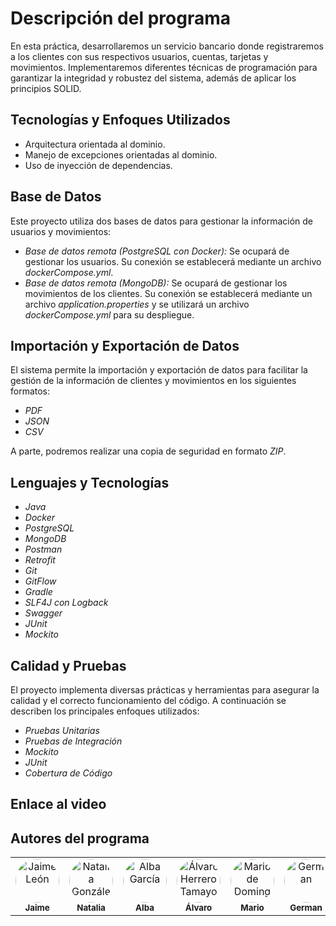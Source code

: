 # Descripción del programa

En esta práctica, desarrollaremos un servicio bancario donde registraremos a los clientes con sus respectivos usuarios, cuentas, tarjetas y movimientos. Implementaremos diferentes técnicas de programación para garantizar la integridad y robustez del sistema, además de aplicar los principios SOLID.


## Tecnologías y Enfoques Utilizados

* Arquitectura orientada al dominio.
* Manejo de excepciones orientadas al dominio.
* Uso de inyección de dependencias.


## Base de Datos

Este proyecto utiliza dos bases de datos para gestionar la información de usuarios y movimientos:

- *Base de datos remota (PostgreSQL con Docker):* Se ocupará de gestionar los usuarios. Su conexión se establecerá mediante un archivo *dockerCompose.yml*.
- *Base de datos remota (MongoDB):* Se ocupará de gestionar los movimientos de los clientes. Su conexión se establecerá mediante un archivo *application.properties* y se utilizará un archivo *dockerCompose.yml* para su despliegue.


## Importación y Exportación de Datos

El sistema permite la importación y exportación de datos para facilitar la gestión de la información de clientes y movimientos en los siguientes formatos:

- *PDF*
- *JSON*
- *CSV*

A parte, podremos realizar una copia de seguridad en formato *ZIP*.


## Lenguajes y Tecnologías

- *Java*
- *Docker*
- *PostgreSQL*
- *MongoDB*
- *Postman*
- *Retrofit*
- *Git*
- *GitFlow*
- *Gradle*
- *SLF4J con Logback*
- *Swagger*
- *JUnit*
- *Mockito*


## Calidad y Pruebas

El proyecto implementa diversas prácticas y herramientas para asegurar la calidad y el correcto funcionamiento del código. A continuación se describen los principales enfoques utilizados:

- *Pruebas Unitarias*
- *Pruebas de Integración*
- *Mockito*
- *JUnit*
- *Cobertura de Código*


## Enlace al video




## Autores del programa

<table align="center">
  <tr>
    <td align="center">
      <a href="https://github.com/jaimeleon10">
        <img src="https://avatars.githubusercontent.com/u/113149992" width="70" height="70" style="border-radius: 50%;" alt="Jaime León"/>
        <br/>
        <sub><b>Jaime</b></sub>
      </a>
    </td>
    <td align="center">
      <a href="https://github.com/ngalvez0910">
        <img src="https://avatars.githubusercontent.com/u/145333876" width="70" height="70" style="border-radius: 50%;" alt="Natalia González Álvarez"/>
        <br/>
        <sub><b>Natalia</b></sub>
      </a>
    </td>
        <td align="center">
      <a href="https://github.com/Alba448">
        <img src="https://avatars.githubusercontent.com/u/146001599" width="70" height="70" style="border-radius: 50%;" alt="Alba García"/>
        <br/>
        <sub><b>Alba</b></sub>
      </a>
    </td>
    <td align="center">
      <a href="https://github.com/alvarito304">
        <img src="https://avatars.githubusercontent.com/u/114983881?v=4" width="70" height="70" style="border-radius: 50%;" alt="Álvaro Herrero Tamayo"/>
        <br/>
        <sub><b>Álvaro</b></sub>
      </a>
    </td>
        </td>
    <td align="center">
      <a href="https://github.com/wolverine307mda">
        <img src="https://avatars.githubusercontent.com/u/146002100" width="70" height="70" style="border-radius: 50%;" alt="Mario de Domingo Alvarez"/>
        <br/>
        <sub><b>Mario</b></sub>
      </a>
    </td>
    <td align="center">
      <a href="https://github.com/germangfc">
        <img src="https://avatars.githubusercontent.com/u/147338370" width="70" height="70" style="border-radius: 50%;" alt="German"/>
        <br/>
        <sub><b>German</b></sub>
      </a>
  </tr>
</table>
